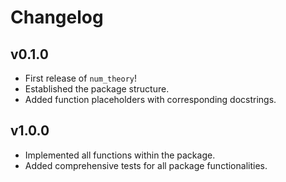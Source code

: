 # Changelog

<!--next-version-placeholder-->

## v0.1.0 

- First release of `num_theory`!
- Established the package structure.
- Added function placeholders with corresponding docstrings.

## v1.0.0 

- Implemented all functions within the package.
- Added comprehensive tests for all package functionalities.